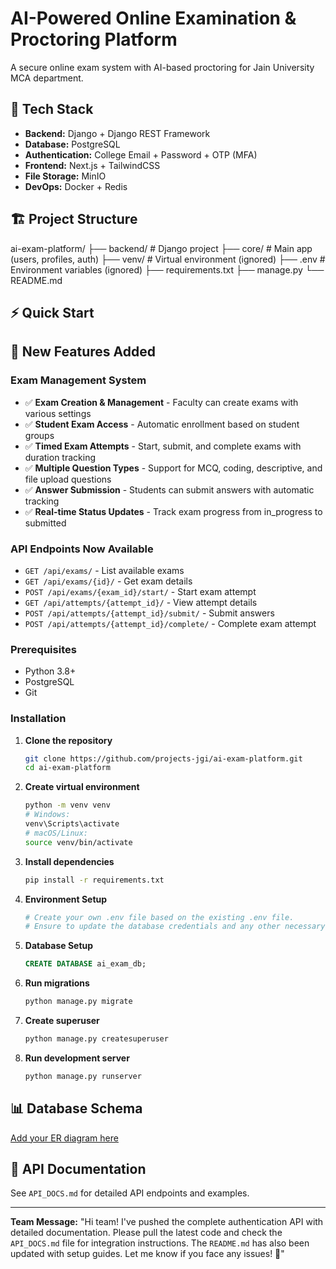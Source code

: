 # AI-Powered Online Examination & Proctoring Platform

A secure online exam system with AI-based proctoring for Jain University MCA department.

## 🚀 Tech Stack

- **Backend:** Django + Django REST Framework
- **Database:** PostgreSQL
- **Authentication:** College Email + Password + OTP (MFA)
- **Frontend:** Next.js + TailwindCSS
- **File Storage:** MinIO
- **DevOps:** Docker + Redis

## 🏗️ Project Structure
ai-exam-platform/
├── backend/ # Django project
├── core/ # Main app (users, profiles, auth)
├── venv/ # Virtual environment (ignored)
├── .env # Environment variables (ignored)
├── requirements.txt
├── manage.py
└── README.md

## ⚡ Quick Start
## 🎯 New Features Added

### Exam Management System
- ✅ **Exam Creation & Management** - Faculty can create exams with various settings
- ✅ **Student Exam Access** - Automatic enrollment based on student groups
- ✅ **Timed Exam Attempts** - Start, submit, and complete exams with duration tracking
- ✅ **Multiple Question Types** - Support for MCQ, coding, descriptive, and file upload questions
- ✅ **Answer Submission** - Students can submit answers with automatic tracking
- ✅ **Real-time Status Updates** - Track exam progress from in_progress to submitted

### API Endpoints Now Available
- `GET /api/exams/` - List available exams
- `GET /api/exams/{id}/` - Get exam details
- `POST /api/exams/{exam_id}/start/` - Start exam attempt
- `GET /api/attempts/{attempt_id}/` - View attempt details
- `POST /api/attempts/{attempt_id}/submit/` - Submit answers
- `POST /api/attempts/{attempt_id}/complete/` - Complete exam attempt

### Prerequisites
- Python 3.8+
- PostgreSQL
- Git

### Installation

1. **Clone the repository**
   ```bash
   git clone https://github.com/projects-jgi/ai-exam-platform.git
   cd ai-exam-platform
   ```

2. **Create virtual environment**
   ```bash
   python -m venv venv
   # Windows:
   venv\Scripts\activate
   # macOS/Linux:
   source venv/bin/activate
   ```

3. **Install dependencies**
   ```bash
   pip install -r requirements.txt
   ```

4. **Environment Setup**
   ```bash
   # Create your own .env file based on the existing .env file.
   # Ensure to update the database credentials and any other necessary configurations.
   ```

5. **Database Setup**
   ```sql
   CREATE DATABASE ai_exam_db;
   ```

6. **Run migrations**
   ```bash
   python manage.py migrate
   ```

7. **Create superuser**
   ```bash
   python manage.py createsuperuser
   ```

8. **Run development server**
   ```bash
   python manage.py runserver
   ```

## 📊 Database Schema
[Add your ER diagram here](https://docs/erd.png)

## 📝 API Documentation
See `API_DOCS.md` for detailed API endpoints and examples.

---

**Team Message:**
"Hi team! I've pushed the complete authentication API with detailed documentation. Please pull the latest code and check the `API_DOCS.md` file for integration instructions. The `README.md` has also been updated with setup guides. Let me know if you face any issues! 🚀"
